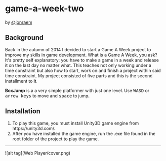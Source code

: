 # game-a-week-two
by [@jonraem](https://twitter.com/jonraem/)

<h2> Background </h2>
<p> Back in the autumn of 2014 I decided to start a Game A Week project to improve my skills in game development. What is a Game A Week, you ask? It's pretty self explanatory: you have to make a game in a week and release it on the last day no matter what. This teaches not only working under a time constraint but also how to start, work on and finish a project within said time constraint. My project consisted of five parts and this is the second installment to it. </p>
<p> <strong>BoxJump</strong> is a a very simple platformer with just one level. Use <kbd>WASD</kbd> or <kbd>arrow keys</kbd> to move and <kbd>space</kbd> to jump. </p>

<h2> Installation </h2>
<ol>
  <li> To play this game, you must install Unity3D game engine from https://unity3d.com/. </li>
  <li> After you have installed the game engine, run the .exe file found in the root folder of the project to play the game. </li>
</ol>

---

![alt tag](Web Player/cover.png)

